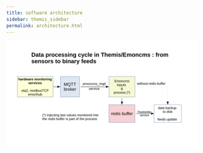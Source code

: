 ```yaml
---
title: software architecture
sidebar: themis_sidebar
permalink: architecture.html
---
```


![architecture](schema.svg)